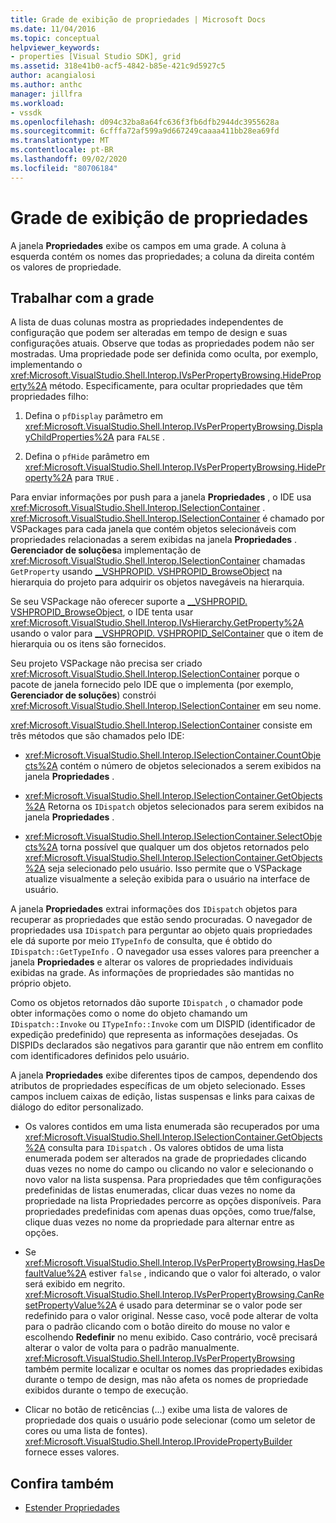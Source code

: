 ```yaml
---
title: Grade de exibição de propriedades | Microsoft Docs
ms.date: 11/04/2016
ms.topic: conceptual
helpviewer_keywords:
- properties [Visual Studio SDK], grid
ms.assetid: 318e41b0-acf5-4842-b85e-421c9d5927c5
author: acangialosi
ms.author: anthc
manager: jillfra
ms.workload:
- vssdk
ms.openlocfilehash: d094c32ba8a64fc636f3fb6dfb2944dc3955628a
ms.sourcegitcommit: 6cfffa72af599a9d667249caaaa411bb28ea69fd
ms.translationtype: MT
ms.contentlocale: pt-BR
ms.lasthandoff: 09/02/2020
ms.locfileid: "80706184"
---
```

# <a name="properties-display-grid"></a>Grade de exibição de propriedades

A janela **Propriedades** exibe os campos em uma grade. A coluna à esquerda contém os nomes das propriedades; a coluna da direita contém os valores de propriedade.

## <a name="work-with-the-grid"></a>Trabalhar com a grade

A lista de duas colunas mostra as propriedades independentes de configuração que podem ser alteradas em tempo de design e suas configurações atuais. Observe que todas as propriedades podem não ser mostradas. Uma propriedade pode ser definida como oculta, por exemplo, implementando o <xref:Microsoft.VisualStudio.Shell.Interop.IVsPerPropertyBrowsing.HideProperty%2A> método. Especificamente, para ocultar propriedades que têm propriedades filho:

1. Defina o `pfDisplay` parâmetro em <xref:Microsoft.VisualStudio.Shell.Interop.IVsPerPropertyBrowsing.DisplayChildProperties%2A> para `FALSE` .

2. Defina o `pfHide` parâmetro em <xref:Microsoft.VisualStudio.Shell.Interop.IVsPerPropertyBrowsing.HideProperty%2A> para `TRUE` .

Para enviar informações por push para a janela **Propriedades** , o IDE usa <xref:Microsoft.VisualStudio.Shell.Interop.ISelectionContainer> . <xref:Microsoft.VisualStudio.Shell.Interop.ISelectionContainer> é chamado por VSPackages para cada janela que contém objetos selecionáveis com propriedades relacionadas a serem exibidas na janela **Propriedades** . **Gerenciador de soluções**a implementação de <xref:Microsoft.VisualStudio.Shell.Interop.ISelectionContainer> chamadas `GetProperty` usando [__VSHPROPID. VSHPROPID_BrowseObject](<xref:Microsoft.VisualStudio.Shell.Interop.__VSHPROPID.VSHPROPID_BrowseObject>) na hierarquia do projeto para adquirir os objetos navegáveis na hierarquia.

Se seu VSPackage não oferecer suporte a [__VSHPROPID. VSHPROPID_BrowseObject](<xref:Microsoft.VisualStudio.Shell.Interop.__VSHPROPID.VSHPROPID_BrowseObject>), o IDE tenta usar <xref:Microsoft.VisualStudio.Shell.Interop.IVsHierarchy.GetProperty%2A> usando o valor para [__VSHPROPID. VSHPROPID_SelContainer](<xref:Microsoft.VisualStudio.Shell.Interop.__VSHPROPID.VSHPROPID_SelContainer>) que o item de hierarquia ou os itens são fornecidos.

Seu projeto VSPackage não precisa ser criado <xref:Microsoft.VisualStudio.Shell.Interop.ISelectionContainer> porque o pacote de janela fornecido pelo IDE que o implementa (por exemplo, **Gerenciador de soluções**) constrói <xref:Microsoft.VisualStudio.Shell.Interop.ISelectionContainer> em seu nome.

<xref:Microsoft.VisualStudio.Shell.Interop.ISelectionContainer> consiste em três métodos que são chamados pelo IDE:

- <xref:Microsoft.VisualStudio.Shell.Interop.ISelectionContainer.CountObjects%2A> contém o número de objetos selecionados a serem exibidos na janela **Propriedades** .

- <xref:Microsoft.VisualStudio.Shell.Interop.ISelectionContainer.GetObjects%2A> Retorna os `IDispatch` objetos selecionados para serem exibidos na janela **Propriedades** .

- <xref:Microsoft.VisualStudio.Shell.Interop.ISelectionContainer.SelectObjects%2A> torna possível que qualquer um dos objetos retornados pelo <xref:Microsoft.VisualStudio.Shell.Interop.ISelectionContainer.GetObjects%2A> seja selecionado pelo usuário. Isso permite que o VSPackage atualize visualmente a seleção exibida para o usuário na interface de usuário.

A janela **Propriedades** extrai informações dos `IDispatch` objetos para recuperar as propriedades que estão sendo procuradas. O navegador de propriedades usa `IDispatch` para perguntar ao objeto quais propriedades ele dá suporte por meio `ITypeInfo` de consulta, que é obtido do `IDispatch::GetTypeInfo` . O navegador usa esses valores para preencher a janela **Propriedades** e alterar os valores de propriedades individuais exibidas na grade. As informações de propriedades são mantidas no próprio objeto.

Como os objetos retornados dão suporte `IDispatch` , o chamador pode obter informações como o nome do objeto chamando um `IDispatch::Invoke` ou `ITypeInfo::Invoke` com um DISPID (identificador de expedição predefinido) que representa as informações desejadas. Os DISPIDs declarados são negativos para garantir que não entrem em conflito com identificadores definidos pelo usuário.

A janela **Propriedades** exibe diferentes tipos de campos, dependendo dos atributos de propriedades específicas de um objeto selecionado. Esses campos incluem caixas de edição, listas suspensas e links para caixas de diálogo do editor personalizado.

- Os valores contidos em uma lista enumerada são recuperados por uma <xref:Microsoft.VisualStudio.Shell.Interop.ISelectionContainer.GetObjects%2A> consulta para `IDispatch` . Os valores obtidos de uma lista enumerada podem ser alterados na grade de propriedades clicando duas vezes no nome do campo ou clicando no valor e selecionando o novo valor na lista suspensa. Para propriedades que têm configurações predefinidas de listas enumeradas, clicar duas vezes no nome da propriedade na lista Propriedades percorre as opções disponíveis. Para propriedades predefinidas com apenas duas opções, como true/false, clique duas vezes no nome da propriedade para alternar entre as opções.

- Se <xref:Microsoft.VisualStudio.Shell.Interop.IVsPerPropertyBrowsing.HasDefaultValue%2A> estiver `false` , indicando que o valor foi alterado, o valor será exibido em negrito. <xref:Microsoft.VisualStudio.Shell.Interop.IVsPerPropertyBrowsing.CanResetPropertyValue%2A> é usado para determinar se o valor pode ser redefinido para o valor original. Nesse caso, você pode alterar de volta para o padrão clicando com o botão direito do mouse no valor e escolhendo **Redefinir** no menu exibido. Caso contrário, você precisará alterar o valor de volta para o padrão manualmente. <xref:Microsoft.VisualStudio.Shell.Interop.IVsPerPropertyBrowsing> também permite localizar e ocultar os nomes das propriedades exibidas durante o tempo de design, mas não afeta os nomes de propriedade exibidos durante o tempo de execução.

- Clicar no botão de reticências (...) exibe uma lista de valores de propriedade dos quais o usuário pode selecionar (como um seletor de cores ou uma lista de fontes). <xref:Microsoft.VisualStudio.Shell.Interop.IProvidePropertyBuilder> fornece esses valores.

## <a name="see-also"></a>Confira também

- [Estender Propriedades](../../extensibility/internals/extending-properties.md)
